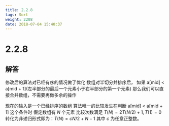 ```yaml
---
title: 2.2.8
tags: Sort
weight: 2208
date: 2018-07-04 15:40:37
---
```


# 2.2.8


## 解答

修改后的算法对已经有序的情况做了优化
数组对半切分并排序后，
如果 a[mid] < a\[mid + 1](左半部分的最后一个元素小于右半部分的第一个元素)
那么我们可以直接合并数组，不需要再做多余的操作

现在的输入是一个已经排序的数组
算法唯一的比较发生在判断 a[mid] < a[mid + 1] 这个条件时
假定数组有 $N$ 个元素
比较次数满足 $T(N) = 2  T(N / 2) + 1, T(1) = 0$
转化为非递归形式即为：$T(N) = cN / 2 + N - 1$
其中 $c$ 为任意正整数。
